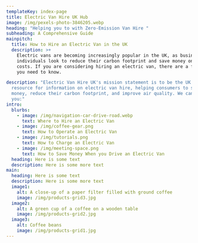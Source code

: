 ```yaml
---
templateKey: index-page
title: Electric Van Hire UK Hub
image: /img/pexels-photo-3846205.webp
heading: "Helping you to with Zero-Emission Van Hire "
subheading: A Comprehensive Guide
mainpitch:
  title: How to Hire an Electric Van in the UK
  description: >+
    Electric vans are becoming increasingly popular in the UK, as businesses and
    individuals look to reduce their carbon footprint and save money on fuel
    costs. If you are considering hiring an electric van, there are a few things
    you need to know.

description: "Electric Van Hire UK's mission statement is to be the UK's leading
  resource for information on electric van hire, helping consumers to save
  money, reduce their carbon footprint, and improve air quality. We can help
  you:"
intro:
  blurbs:
    - image: /img/navigation-car-drive-road.webp
      text: Where to Hire an Electric Van
    - image: /img/coffee-gear.png
      text: How to Operate an Electric Van
    - image: /img/tutorials.png
      text: How to Charge an Electric Van
    - image: /img/meeting-space.png
      text: How to Save Money When you Drive an Electric Van
  heading: Here is some text
  description: Here is some more text
main:
  heading: Here is some text
  description: Here is some more text
  image1:
    alt: A close-up of a paper filter filled with ground coffee
    image: /img/products-grid3.jpg
  image2:
    alt: A green cup of a coffee on a wooden table
    image: /img/products-grid2.jpg
  image3:
    alt: Coffee beans
    image: /img/products-grid1.jpg
---
```

